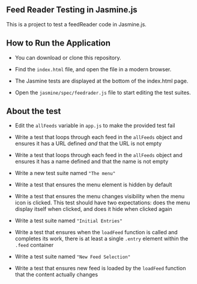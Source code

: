
## Feed Reader Testing in Jasmine.js
This is a project to test a feedReader code in Jasmine.js. 

## How to Run the Application

* You can download or clone this repository.

* Find the `index.html` file, and open the file in a modern browser.

* The Jasmine tests are displayed at the bottom of the index.html page. 

* Open the `jasmine/spec/feedrader.js` file to start editing the test suites.

## About the test

* Edit the `allFeeds` variable in `app.js` to make the provided test fail

* Write a test that loops through each feed in the `allFeeds` object and ensures it has a URL defined _and_ that the URL is not empty
 

* Write a test that loops through each feed in the `allFeeds` object and ensures it has a name defined and that the name is not empty
   
* Write a new test suite named `"The menu"`
   
* Write a test that ensures the menu element is hidden by default
    
* Write a test that ensures the menu changes visibility when the menu icon is clicked. This test should have two expectations: does the menu display itself when clicked, and does it hide when clicked again
    
* Write a test suite named `"Initial Entries"`
   
* Write a test that ensures when the `loadFeed` function is called and completes its work, there is at least a single `.entry` element within the `.feed` container
   
* Write a test suite named `"New Feed Selection"`
   
* Write a test that ensures new feed is loaded by the `loadFeed` function that the content actually changes
    
	
	
	



